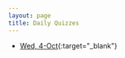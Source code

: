 ```yaml
---
layout: page
title: Daily Quizzes
---
```


* [Wed, 4-Oct](https://goo.gl/forms/pRbxCavwgPQfhvzs2){:target="_blank"}

<!--

-->

